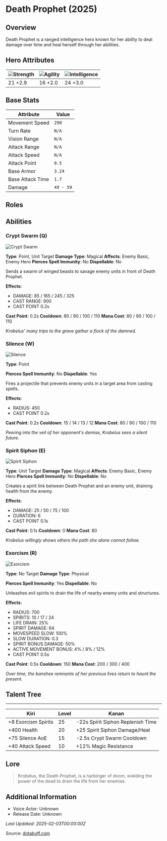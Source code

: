 # Death Prophet (2025)

## Overview
Death Prophet is a ranged intelligence hero known for her ability to deal damage over time and heal herself through her abilities.

## Hero Attributes
| ![Strength](https://www.dotabuff.com/assets/hero_str-c4c83daf6344eee5758e6634a6535394cdcf03a9a8292076260cbe42b76d1b4c.png) | ![Agility](https://www.dotabuff.com/assets/hero_agi-f7c48b4a53d1a3f879d97d7afce7326b01d4a1a053fec8ea922ac6bbbe7947d7.png) | ![Intelligence](https://www.dotabuff.com/assets/hero_int-b590a71ef3df24fd995abacac069e7dbf3ee126cc67d6969bb3bea8034124232.png) |
|------------------------|------------------------|----------------------------|
| 21 +2.9             | 16 +2.0              | 24 +3.0            |

## Base Stats
| Attribute | Value |
|-----------|-------|
| Movement Speed | `290` |
| Turn Rate | `N/A` |
| Vision Range | `N/A` |
| Attack Range | `N/A` |
| Attack Speed | `N/A` |
| Attack Point | `0.5` |
| Base Armor | `3.24` |
| Base Attack Time | `1.7` |
| Damage | `49 - 59` |

## Roles


## Abilities
### Crypt Swarm (Q)
![Crypt Swarm](https://www.dotabuff.com/assets/skills/death-prophet-crypt-swarm-5090-7071613b265ece2333e84d30a9f9f4287645eb9339fd1931403a16ef594db2f5.jpg)

**Type**: Point, Unit Target
**Damage Type**: Magical
**Affects**: Enemy Basic, Enemy Hero
**Pierces Spell Immunity**: No
**Dispellable**: No

Sends a swarm of winged beasts to savage enemy units in front of Death Prophet.

**Effects**:
- DAMAGE: 85 / 165 / 245 / 325
- CAST RANGE: 900
- CAST POINT 0.2s

**Cast Point**: 0.2s
**Cooldown**: 80 / 90 / 100 / 110
**Mana Cost**: 80 / 90 / 100 / 110

*Krobelus' many trips to the grave gather a flock of the damned.*

### Silence (W)
![Silence](https://www.dotabuff.com/assets/skills/death-prophet-silence-5091-d6ef01f857a0cb09d80f473a32f1d674a78c780ded4e7b3086f1935fc085ed2e.jpg)

**Type**: Point


**Pierces Spell Immunity**: No
**Dispellable**: Yes

Fires a projectile that prevents enemy units in a target area from casting spells.

**Effects**:
- RADIUS: 450
- CAST POINT 0.2s

**Cast Point**: 0.2s
**Cooldown**: 15 / 14 / 13 / 12
**Mana Cost**: 80 / 90 / 100 / 110

*Peering into the veil of her opponent's demise, Krobelus sees a silent future.*

### Spirit Siphon (E)
![Spirit Siphon](https://www.dotabuff.com/assets/skills/death-prophet-spirit-siphon-5685-26a02395c7f8b882aaf4eb692d85df438a12fe056e18b222dba3751afa221a1e.jpg)

**Type**: Unit Target
**Damage Type**: Magical
**Affects**: Enemy Basic, Enemy Hero
**Pierces Spell Immunity**: No
**Dispellable**: No

Creates a spirit link between Death Prophet and an enemy unit, draining health from the enemy.

**Effects**:
- DAMAGE: 25 / 50 / 75 / 100
- DURATION: 6
- CAST POINT 0.1s

**Cast Point**: 0.1s
**Cooldown**: 0
**Mana Cost**: 80

*Krobelus willingly shows others the path she alone cannot follow.*

### Exorcism (R)
![Exorcism](https://www.dotabuff.com/assets/skills/death-prophet-exorcism-5093-e8ba5c401cade8481df2f164b0491eb3f7bbcba97ea779dca4f71d5d74468dc2.jpg)

**Type**: No Target
**Damage Type**: Physical

**Pierces Spell Immunity**: Yes
**Dispellable**: No

Unleashes evil spirits to drain the life of nearby enemy units and structures.

**Effects**:
- RADIUS: 700
- SPIRITS: 10 / 17 / 24
- LIFE DRAIN: 25%
- SPIRIT DAMAGE: 64
- MOVESPEED SLOW: 100%
- SLOW DURATION: 0.3
- SPIRIT BONUS DAMAGE: 50%
- ACTIVE MOVEMENT BONUS: 4% / 8% / 12%
- CAST POINT 0.5s

**Cast Point**: 0.5s
**Cooldown**: 150
**Mana Cost**: 200 / 300 / 400

*Over time, the banshee remnants of her previous lives return to haunt the present.*


## Talent Tree
------------
Kiri | Level | Kanan
------|--------|-------
+8 Exorcism Spirits | 25 | -22s Spirit Siphon Replenish Time
+400 Health | 20 | +25 Spirit Siphon Damage/Heal
+75 Silence AoE | 15 | -2.5s Crypt Swarm Cooldown
+40 Attack Speed | 10 | +12% Magic Resistance

## Lore
> Krobelus, the Death Prophet, is a harbinger of doom, wielding the power of the dead to drain the life from her enemies.

## Additional Information
- Voice Actor: Unknown
- Release Date: Unknown

_Last Updated: 2025-02-03T00:00:00Z_

Source: [dotabuff.com](https://www.dotabuff.com/heroes/death-prophet/abilities)
